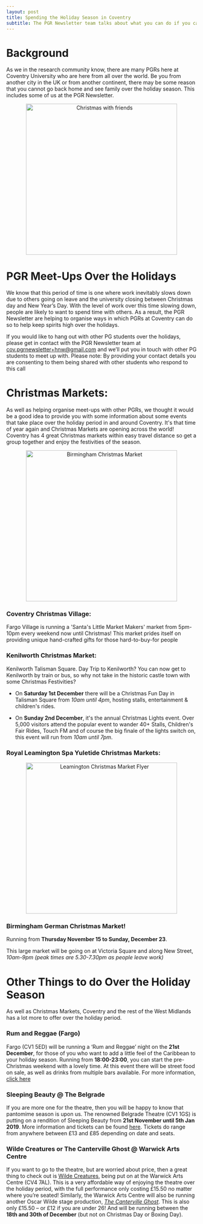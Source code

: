 ```yaml
---
layout: post
title: Spending the Holiday Season in Coventry
subtitle: The PGR Newsletter team talks about what you can do if you can't go back home over the Xmas period.
---
```


# Background

As we in the research community know, there are many PGRs here at Coventry University who are here from all over the world. Be you from another city in the UK or from another continent, there may be some reason that you cannot go back home and see family over the holiday season. This includes some of us at the PGR Newsletter.

<center>
  <img src="https://upload.wikimedia.org/wikipedia/commons/e/e5/Merry_Christmas_my_friends_from_Kiev_Ukraine_%288305920555%29.jpg" alt="Christmas with friends" width = "400" />
</center>

# PGR Meet-Ups Over the Holidays
We know that this period of time is one where work inevitably slows down due to others going on leave and the university closing between Christmas day and New Year’s Day. With the level of work over this time slowing down, people are likely to want to spend time with others. As a result, the PGR Newsletter are helping to organise ways in which PGRs at Coventry can do so to help keep spirits high over the holidays.

If you would like to hang out with other PG students over the holidays, please get in contact with the PGR Newsletter team at [cov.pgrnewsletter+hnw@gmail.com](mailto:cov.pgrnewsletter+hnw@gmail.com) and we’ll put you in touch with other PG students to meet up with.
Please note: By providing your contact details you are consenting to them being shared with other students who respond to this call  


 # Christmas Markets:

As well as helping organise meet-ups with other PGRs, we thought it would be a good idea to provide you with some information about some events that take place over the holiday period in and around Coventry. It's that time of year again and Christmas Markets are opening across the world! Coventry has 4 great Christmas markets within easy travel distance so get a group together and enjoy the festivities of the season.


<center>
  <img src="https://farm9.staticflickr.com/8208/8185390103_08075d2180_b.jpg" alt="Birmingham Christmas Market" width = "400" />
</center>



### Coventry Christmas Village:

Fargo Village is running a 'Santa's Little Market Makers' market from 5pm-10pm every weekend now until Christmas! This market prides itself on providing unique hand-crafted gifts for those hard-to-buy-for people

### Kenilworth Christmas Market:

Kenilworth Talisman Square. Day Trip to Kenilworth? You can now get to Kenilworth by train or bus, so why not take in the historic castle town with some Christmas Festivities?

- On **Saturday 1st December** there will be a Christmas Fun Day in Talisman Square from *10am until 4pm*, hosting stalls, entertainment & children's rides.

- On **Sunday 2nd December**, it's the annual Christmas Lights event. Over 5,000 visitors attend the popular event to wander 40+ Stalls, Children's Fair Rides, Touch FM and of course the big finale of the lights switch on, this event will run from *10am until 7pm*.

### Royal Leamington Spa Yuletide Christmas Markets:

<center>
  <img src"{{ site.baseurl }}/img/Leamington_Xmas_Market.png" alt="Leamington Christmas Market Flyer" width = "400" />
</center>

### Birmingham German Christmas Market!

Running from **Thursday November 15 to Sunday, December 23**.

This large market will be going on at Victoria Square and along New Street, *10am-9pm (peak times are 5.30-7.30pm as people leave work)*

# Other Things to do Over the Holiday Season
As well as Christmas Markets, Coventry and the rest of the West Midlands has a lot more to offer over the holiday period.

### Rum and Reggae (Fargo)
Fargo (CV1 5ED) will be running a ‘Rum and Reggae’ night on the **21st December**, for those of you who want to add a little feel of the Caribbean to your holiday season. Running from **18:00-23:00**, you can start the pre-Christmas weekend with a lovely time.
At this event there will be street food on sale, as well as drinks from multiple bars available. For more information, [click here](https://www.fargovillage.co.uk/events/rum-reggae/)

### Sleeping Beauty @ The Belgrade
If you are more one for the theatre, then you will be happy to know that pantomime season is upon us. The renowned Belgrade Theatre (CV1 1GS) is putting on a rendition of Sleeping Beauty from **21st November until 5th Jan 2019**. More information and tickets can be found [here](https://coventry2021.co.uk/event/sleeping-beauty/). Tickets do range from anywhere between £13 and £85 depending on date and seats.

### Wilde Creatures or The Canterville Ghost @ Warwick Arts Centre
If you want to go to the theatre, but are worried about price, then a great thing to check out is [Wilde Creatures](https://www.warwickartscentre.co.uk/whats-on/2018/wilde-creatures/), being put on at the Warwick Arts Centre (CV4 7AL). This is a very affordable way of enjoying the theatre over the holiday period, with the full performance only costing £15.50 no matter where you’re seated!
Similarly, the Warwick Arts Centre will also be running another Oscar Wilde stage production, *[The Canterville Ghost](https://www.warwickartscentre.co.uk/whats-on/2018/the-canterville-ghost/ )*. This is also only £15.50 – or £12 if you are under 26!  And will be running between the **18th and 30th of December** (but not on Christmas Day or Boxing Day).
